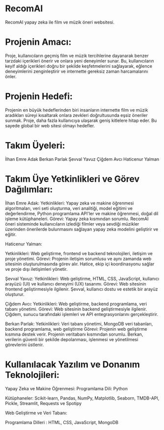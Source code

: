 # RecomAI
RecomAI yapay zeka ile film ve müzik öneri websitesi.
# Projenin Amacı:

  Proje, kullanıcıların geçmiş film ve müzik tercihlerine dayanarak benzer tarzdaki
içerikleri önerir ve onlara yeni deneyimler sunar. Bu, kullanıcıların keyif aldığı
içerikleri doğru bir şekilde keşfetmelerini sağlayarak, eğlence deneyimlerini
zenginleştirir ve internette gereksiz zaman harcamalarını önler.

# Projenin Hedefi:

  Projenin en büyük hedeflerinden biri insanların internette film ve müzik aradıkları
süreyi kısaltarak onlara zevkleri doğrultusunda eşsiz öneriler sunmak. Proje, daha
fazla kullanıcıya ulaşarak geniş kitlelere hitap eder. Bu sayede global bir web sitesi
olmayı hedefler.

# Takım Üyeleri:
İlhan Emre Adak
Berkan Parlak
Şevval Yavuz
Çiğdem Avcı
Haticenur Yalman


# Takım Üye Yetkinlikleri ve Görev Dağılımları:

İlhan Emre Adak:
Yetkinlikleri: Yapay zeka ve makine öğrenmesi algoritmaları, veri seti oluşturma, veri analitiği, model eğitimi ve değerlendirme, Python programlama API'ler ve makine öğrenmesi, doğal dil işleme kütüphaneleri.
Görevi: Yapay zeka kısmından sorumlu. RecomAI öneri sisteminde kullanıcıların izlediği filmler veya sevdiği müzikler üzerinden önerilerde bulunmasını sağlayan yapay zeka modelini geliştirir ve eğitir.

Haticenur Yalman:

Yetkinlikleri: Web geliştirme, frontend ve backend teknolojileri, iletişim ve proje yönetimi.
Görevi: Projenin iletişim sorumlusu ve aynı zamanda web sitesinin oluşturulmasında görev alır. Hatice, ekip içi koordinasyonu sağlar ve proje dışı iletişimleri yönetir.

Şevval Yavuz:
Yetkinlikleri: Web geliştirme, HTML, CSS, JavaScript, kullanıcı arayüzü (UI) ve kullanıcı deneyimi (UX) tasarımı.
Görevi: Web sitesinin frontend geliştirmesiyle ilgilenir. Şevval, kullanıcı dostu ve estetik bir arayüz oluşturur.

Çiğdem Avcı:
Yetkinlikleri: Web geliştirme, backend programlama, veri tabanı yönetimi.
Görevi: Web sitesinin backend geliştirmesiyle ilgilenir. Çiğdem, sunucu tarafındaki işlemleri ve API entegrasyonlarını gerçekleştirir.

Berkan Parlak:
Yetkinlikleri: Veri tabanı yönetimi, MongoDB veri tabanları, backend programlama, web geliştirme
Görevi: Projenin web geliştirme kısmına destek verir. Projenin veritabanı kısmından sorumlu. Berkan, verilerin güvenli bir şekilde depolanması, işlenmesi ve yönetilmesi görevlerini üstlenir.

# Kullanılacak Yazılım ve Donanım Teknolojileri:

Yapay Zeka ve Makine Öğrenmesi:
Programlama Dili: Python

Kütüphaneler: Scikit-learn, Pandas, NumPy, Matplotlib, Seaborn, TMDB-API, Pickle, Streamlit, Requests ve Spotipy

Web Geliştirme ve Veri Tabanı:

Programlama Dilleri : HTML, CSS, JavaScript, MongoDB
